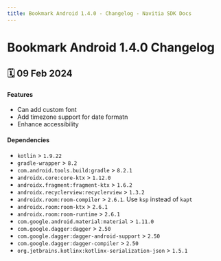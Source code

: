 ```yaml
---
title: Bookmark Android 1.4.0 - Changelog - Navitia SDK Docs
---
```


# Bookmark Android 1.4.0 Changelog

<h2>🗓 09 Feb 2024</h2>

#### Features
- Can add custom font
- Add timezone support for date formatn
- Enhance accessibility

#### Dependencies
- `kotlin` > `1.9.22`
- `gradle-wrapper` > `8.2`
- `com.android.tools.build:gradle` > `8.2.1`
- `androidx.core:core-ktx` > `1.12.0`
- `androidx.fragment:fragment-ktx` > `1.6.2`
- `androidx.recyclerview:recyclerview` > `1.3.2`
- `androidx.room:room-compiler` > `2.6.1`. Use `ksp` instead of `kapt`
- `androidx.room:room-ktx` > `2.6.1`
- `androidx.room:room-runtime` > `2.6.1`
- `com.google.android.material:material` > `1.11.0`
- `com.google.dagger:dagger` > `2.50`
- `com.google.dagger:dagger-android-support` > `2.50`
- `com.google.dagger:dagger-compiler` > `2.50`
- `org.jetbrains.kotlinx:kotlinx-serialization-json` > `1.5.1`

